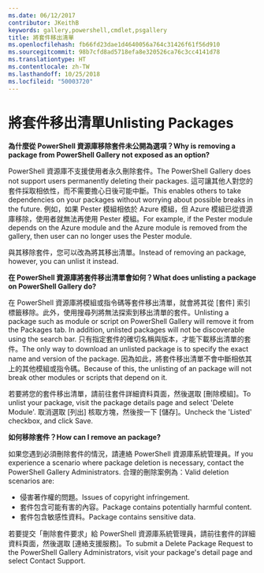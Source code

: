 ```yaml
---
ms.date: 06/12/2017
contributor: JKeithB
keywords: gallery,powershell,cmdlet,psgallery
title: 將套件移出清單
ms.openlocfilehash: fb66fd23dae1d4640056a764c31426f61f56d910
ms.sourcegitcommit: 98b7cfd8ad5718efa8e320526ca76c3cc4141d78
ms.translationtype: HT
ms.contentlocale: zh-TW
ms.lasthandoff: 10/25/2018
ms.locfileid: "50003720"
---
```

# <a name="unlisting-packages"></a><span data-ttu-id="1afca-103">將套件移出清單</span><span class="sxs-lookup"><span data-stu-id="1afca-103">Unlisting Packages</span></span>

<span data-ttu-id="1afca-104">**為什麼從 PowerShell 資源庫移除套件未公開為選項？**</span><span class="sxs-lookup"><span data-stu-id="1afca-104">**Why is removing a package from PowerShell Gallery not exposed as an option?**</span></span>

<span data-ttu-id="1afca-105">PowerShell 資源庫不支援使用者永久刪除套件。</span><span class="sxs-lookup"><span data-stu-id="1afca-105">The PowerShell Gallery does not support users permanently deleting their packages.</span></span>
<span data-ttu-id="1afca-106">這可讓其他人對您的套件採取相依性，而不需要擔心日後可能中斷。</span><span class="sxs-lookup"><span data-stu-id="1afca-106">This enables others to take dependencies on your packages without worrying about possible breaks in the future.</span></span>
<span data-ttu-id="1afca-107">例如，如果 Pester 模組相依於 Azure 模組，但 Azure 模組已從資源庫移除，使用者就無法再使用 Pester 模組。</span><span class="sxs-lookup"><span data-stu-id="1afca-107">For example, if the Pester module depends on the Azure module and the Azure module is removed from the gallery, then user can no longer uses the Pester module.</span></span>

<span data-ttu-id="1afca-108">與其移除套件，您可以改為將其移出清單。</span><span class="sxs-lookup"><span data-stu-id="1afca-108">Instead of removing an package, however, you can unlist it instead.</span></span>

<span data-ttu-id="1afca-109">**在 PowerShell 資源庫將套件移出清單會如何？**</span><span class="sxs-lookup"><span data-stu-id="1afca-109">**What does unlisting a package on PowerShell Gallery do?**</span></span>

<span data-ttu-id="1afca-110">在 PowerShell 資源庫將模組或指令碼等套件移出清單，就會將其從 [套件] 索引標籤移除。此外，使用搜尋列將無法探索到移出清單的套件。</span><span class="sxs-lookup"><span data-stu-id="1afca-110">Unlisting a package such as module or script on PowerShell Gallery will remove it from the Packages tab. In addition, unlisted packages will not be discoverable using the search bar.</span></span>
<span data-ttu-id="1afca-111">只有指定套件的確切名稱與版本，才能下載移出清單的套件。</span><span class="sxs-lookup"><span data-stu-id="1afca-111">The only way to download an unlisted package is to specify the exact name and version of the package.</span></span>
<span data-ttu-id="1afca-112">因為如此，將套件移出清單不會中斷相依其上的其他模組或指令碼。</span><span class="sxs-lookup"><span data-stu-id="1afca-112">Because of this, the unlisting of an package will not break other modules or scripts that depend on it.</span></span>

<span data-ttu-id="1afca-113">若要將您的套件移出清單，請前往套件詳細資料頁面，然後選取 [刪除模組]。</span><span class="sxs-lookup"><span data-stu-id="1afca-113">To unlist your package, visit the package details page and select 'Delete Module'.</span></span> <span data-ttu-id="1afca-114">取消選取 [列出] 核取方塊，然後按一下 [儲存]。</span><span class="sxs-lookup"><span data-stu-id="1afca-114">Uncheck the 'Listed' checkbox, and click Save.</span></span>

<span data-ttu-id="1afca-115">**如何移除套件？**</span><span class="sxs-lookup"><span data-stu-id="1afca-115">**How can I remove an package?**</span></span>

<span data-ttu-id="1afca-116">如果您遇到必須刪除套件的情況，請連絡 PowerShell 資源庫系統管理員。</span><span class="sxs-lookup"><span data-stu-id="1afca-116">If you experience a scenario where package deletion is necessary, contact the PowerShell Gallery Administrators.</span></span>
<span data-ttu-id="1afca-117">合理的刪除案例為：</span><span class="sxs-lookup"><span data-stu-id="1afca-117">Valid deletion scenarios are:</span></span>
- <span data-ttu-id="1afca-118">侵害著作權的問題。</span><span class="sxs-lookup"><span data-stu-id="1afca-118">Issues of copyright infringement.</span></span>
- <span data-ttu-id="1afca-119">套件包含可能有害的內容。</span><span class="sxs-lookup"><span data-stu-id="1afca-119">Package contains potentially harmful content.</span></span>
- <span data-ttu-id="1afca-120">套件包含敏感性資料。</span><span class="sxs-lookup"><span data-stu-id="1afca-120">Package contains sensitive data.</span></span>

<span data-ttu-id="1afca-121">若要提交「刪除套件要求」給 PowerShell 資源庫系統管理員，請前往套件的詳細資料頁面，然後選取 [連絡支援服務]。</span><span class="sxs-lookup"><span data-stu-id="1afca-121">To submit a Delete Package Request to the PowerShell Gallery Administrators, visit your package's detail page and select Contact Support.</span></span>
